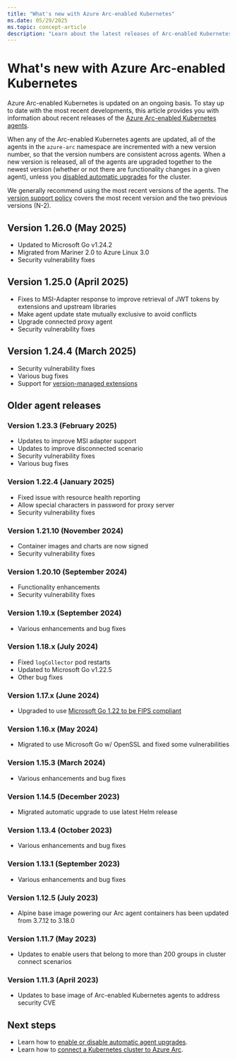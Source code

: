 ```yaml
---
title: "What's new with Azure Arc-enabled Kubernetes"
ms.date: 05/29/2025
ms.topic: concept-article
description: "Learn about the latest releases of Arc-enabled Kubernetes."
---
```


# What's new with Azure Arc-enabled Kubernetes

Azure Arc-enabled Kubernetes is updated on an ongoing basis. To stay up to date with the most recent developments, this article provides you with information about recent releases of the [Azure Arc-enabled Kubernetes agents](conceptual-agent-overview.md).

When any of the Arc-enabled Kubernetes agents are updated, all of the agents in the `azure-arc` namespace are incremented with a new version number, so that the version numbers are consistent across agents. When a new version is released, all of the agents are upgraded together to the newest version (whether or not there are functionality changes in a given agent), unless you [disabled automatic upgrades](agent-upgrade.md) for the cluster.

We generally recommend using the most recent versions of the agents. The [version support policy](agent-upgrade.md#version-support-policy) covers the most recent version and the two previous versions (N-2).

## Version 1.26.0 (May 2025)

- Updated to Microsoft Go v1.24.2
- Migrated from Mariner 2.0 to Azure Linux 3.0
- Security vulnerability fixes

## Version 1.25.0 (April 2025)

- Fixes to MSI-Adapter response to improve retrieval of JWT tokens by extensions and upstream libraries
- Make agent update state mutually exclusive to avoid conflicts
- Upgrade connected proxy agent
- Security vulnerability fixes

## Version 1.24.4 (March 2025)

- Security vulnerability fixes
- Various bug fixes
- Support for [version-managed extensions](managed-extensions.md)

## Older agent releases

### Version 1.23.3 (February 2025)

- Updates to improve MSI adapter support
- Updates to improve disconnected scenario
- Security vulnerability fixes
- Various bug fixes


### Version 1.22.4 (January 2025)

- Fixed issue with resource health reporting
- Allow special characters in password for proxy server
- Security vulnerability fixes


### Version 1.21.10 (November 2024)

- Container images and charts are now signed
- Security vulnerability fixes

### Version 1.20.10 (September 2024)

- Functionality enhancements
- Security vulnerability fixes

### Version 1.19.x (September 2024)

- Various enhancements and bug fixes

### Version 1.18.x (July 2024)

- Fixed `logCollector` pod restarts
- Updated to Microsoft Go v1.22.5
- Other bug fixes

### Version 1.17.x (June 2024)

- Upgraded to use [Microsoft Go 1.22 to be FIPS compliant](https://github.com/microsoft/go/blob/microsoft/main/eng/doc/fips/README.md#tls-with-fips-compliant-settings)

### Version 1.16.x (May 2024)

- Migrated to use Microsoft Go w/ OpenSSL and fixed some vulnerabilities

### Version 1.15.3 (March 2024)

- Various enhancements and bug fixes

### Version 1.14.5 (December 2023)

- Migrated automatic upgrade to use latest Helm release

### Version 1.13.4 (October 2023)

- Various enhancements and bug fixes

### Version 1.13.1 (September 2023)

- Various enhancements and bug fixes

### Version 1.12.5 (July 2023)

- Alpine base image powering our Arc agent containers has been updated from 3.7.12 to 3.18.0

### Version 1.11.7 (May 2023)

- Updates to enable users that belong to more than 200 groups in cluster connect scenarios

### Version 1.11.3 (April 2023)

- Updates to base image of Arc-enabled Kubernetes agents to address security CVE

## Next steps

- Learn how to [enable or disable automatic agent upgrades](agent-upgrade.md).
- Learn how to [connect a Kubernetes cluster to Azure Arc](quickstart-connect-cluster.md).
